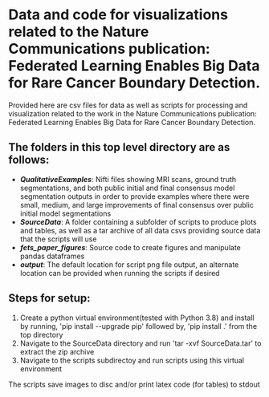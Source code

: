 # Data and code for visualizations related to the Nature Communications publication: Federated Learning Enables Big Data for Rare Cancer Boundary Detection.

Provided here are csv files for data as well as scripts for processing and visualization related to the work in the Nature Communications publication: Federated Learning Enables Big Data for Rare Cancer Boundary Detection.

## The folders in this top level directory are as follows:
- ***QualitativeExamples***: Nifti files showing MRI scans, ground truth segmentations, and both public initial and final consensus model segmentation outputs in order to provide examples where there were small, medium, and large improvements of final consensus over public initial model segmentations
- ***SourceData***: A folder containing a subfolder of scripts to produce plots and tables, as well as a tar archive of all data csvs providing source data that the scripts will use
- ***fets_paper_figures***: Source code to create figures and manipulate pandas dataframes
- ***output***: The default location for script png file output, an alternate location can be provided when running the scripts if desired

## Steps for setup:
1. Create a python virtual environment(tested with Python 3.8) and install by running, 'pip install --upgrade pip' followed by, 'pip install .' from the top directory
2. Navigate to the SourceData directory and run 'tar -xvf SourceData.tar' to extract the zip archive
3. Navigate to the scripts subdirectoy and run scripts using this virtual environment

The scripts save images to disc and/or print latex code (for tables) to stdout
